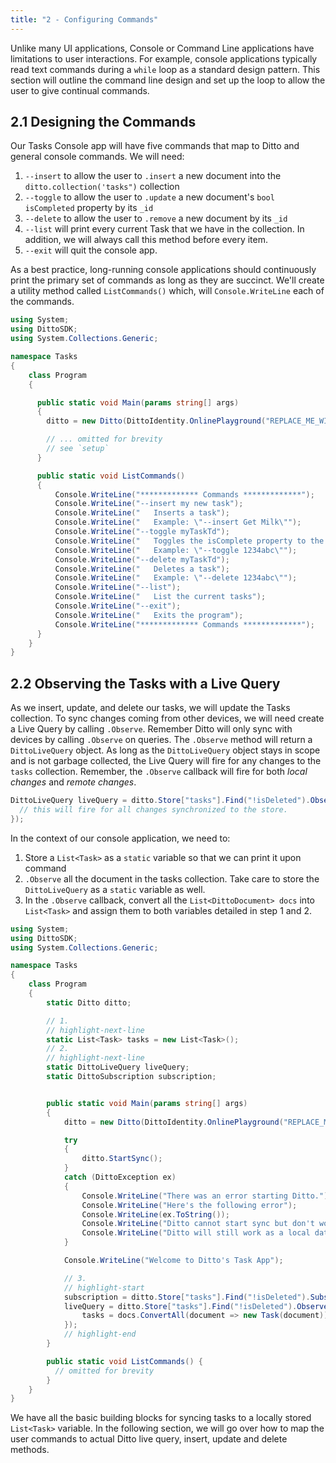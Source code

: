 ```yaml
---
title: "2 - Configuring Commands"
---
```


Unlike many UI applications, Console or Command Line applications have limitations to user interactions. For example, console applications typically read text commands during a `while` loop as a standard design pattern. This section will outline the command line design and set up the loop to allow the user to give continual commands.

## 2.1 Designing the Commands

Our Tasks Console app will have five commands that map to Ditto and general console commands. We will need:

1. `--insert` to allow the user to `.insert` a new document into the `ditto.collection('tasks")` collection
2. `--toggle` to allow the user to `.update` a new document's `bool isCompleted` property by its `_id`
3. `--delete` to allow the user to `.remove` a new document by its `_id`
4. `--list` will print every current Task that we have in the collection. In addition, we will always call this method before every item.
5. `--exit` will quit the console app.

As a best practice, long-running console applications should continuously print the primary set of commands as long as they are succinct. We'll create a utility method called `ListCommands()` which, will `Console.WriteLine` each of the commands.

```csharp title="Program.cs"
using System;
using DittoSDK;
using System.Collections.Generic;

namespace Tasks
{
    class Program
    {

      public static void Main(params string[] args)
      {
        ditto = new Ditto(DittoIdentity.OnlinePlayground("REPLACE_ME_WITH_YOUR_APP_ID", "REPLACE_ME_WITH_YOUR_PLAYGROUND_TOKEN"), path);

        // ... omitted for brevity
        // see `setup`
      }

      public static void ListCommands()
      {
          Console.WriteLine("************* Commands *************");
          Console.WriteLine("--insert my new task");
          Console.WriteLine("   Inserts a task");
          Console.WriteLine("   Example: \"--insert Get Milk\"");
          Console.WriteLine("--toggle myTaskTd");
          Console.WriteLine("   Toggles the isComplete property to the opposite value");
          Console.WriteLine("   Example: \"--toggle 1234abc\"");
          Console.WriteLine("--delete myTaskTd");
          Console.WriteLine("   Deletes a task");
          Console.WriteLine("   Example: \"--delete 1234abc\"");
          Console.WriteLine("--list");
          Console.WriteLine("   List the current tasks");
          Console.WriteLine("--exit");
          Console.WriteLine("   Exits the program");
          Console.WriteLine("************* Commands *************");
      }
    }
}
```

## 2.2 Observing the Tasks with a Live Query

As we insert, update, and delete our tasks, we will update the Tasks collection. To sync changes coming from other devices, we will need create a Live Query by calling `.Observe`. Remember Ditto will only sync with devices by calling `.Observe` on queries. The `.Observe` method will return a `DittoLiveQuery` object. As long as the `DittoLiveQuery` object stays in scope and is not garbage collected, the Live Query will fire for any changes to the `tasks` collection. Remember, the `.Observe` callback will fire for both _local changes_ and _remote changes_.

```csharp
DittoLiveQuery liveQuery = ditto.Store["tasks"].Find("!isDeleted").ObserveLocal((docs, _event) => {
  // this will fire for all changes synchronized to the store.
});
```

In the context of our console application, we need to:

1. Store a `List<Task>` as a `static` variable so that we can print it upon command
2. `.Observe` all the document in the tasks collection. Take care to store the `DittoLiveQuery` as a `static` variable as well.
3. In the `.Observe` callback, convert all the `List<DittoDocument> docs` into `List<Task>` and assign them to both variables detailed in step 1 and 2.

```csharp title="Program.cs"
using System;
using DittoSDK;
using System.Collections.Generic;

namespace Tasks
{
    class Program
    {
        static Ditto ditto;

        // 1.
        // highlight-next-line
        static List<Task> tasks = new List<Task>();
        // 2.
        // highlight-next-line
        static DittoLiveQuery liveQuery;
        static DittoSubscription subscription;


        public static void Main(params string[] args)
        {
            ditto = new Ditto(DittoIdentity.OnlinePlayground("REPLACE_ME_WITH_YOUR_APP_ID", "REPLACE_ME_WITH_YOUR_PLAYGROUND_TOKEN"), path);

            try
            {
                ditto.StartSync();
            }
            catch (DittoException ex)
            {
                Console.WriteLine("There was an error starting Ditto.");
                Console.WriteLine("Here's the following error");
                Console.WriteLine(ex.ToString());
                Console.WriteLine("Ditto cannot start sync but don't worry.");
                Console.WriteLine("Ditto will still work as a local database.");
            }

            Console.WriteLine("Welcome to Ditto's Task App");

            // 3.
            // highlight-start
            subscription = ditto.Store["tasks"].Find("!isDeleted").Subscribe()
            liveQuery = ditto.Store["tasks"].Find("!isDeleted").ObserveLocal((docs, _event) => {
                tasks = docs.ConvertAll(document => new Task(document));
            });
            // highlight-end
        }

        public static void ListCommands() {
          // omitted for brevity
        }
    }
}

```

We have all the basic building blocks for syncing tasks to a locally stored `List<Task>` variable. In the following section, we will go over how to map the user commands to actual Ditto live query, insert, update and delete methods.
